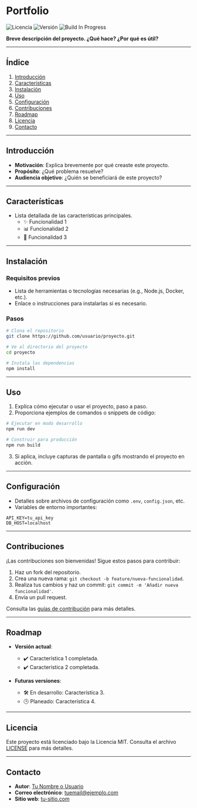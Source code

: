 # **Portfolio**

![Licencia](https://img.shields.io/badge/license-MIT-blue.svg) ![Versión](https://img.shields.io/badge/version-1.0.0-green)
![Build In Progress](https://img.shields.io/badge/build-In%20Progress-blue)



**Breve descripción del proyecto. ¿Qué hace? ¿Por qué es útil?**

---

## **Índice**

1. [Introducción](#introducción)  
2. [Características](#características)  
3. [Instalación](#instalación)  
4. [Uso](#uso)  
5. [Configuración](#configuración)  
6. [Contribuciones](#contribuciones)  
7. [Roadmap](#roadmap)  
8. [Licencia](#licencia)  
9. [Contacto](#contacto)  

---

## **Introducción**

- **Motivación**: Explica brevemente por qué creaste este proyecto.  
- **Propósito**: ¿Qué problema resuelve?  
- **Audiencia objetivo**: ¿Quién se beneficiará de este proyecto?  

---

## **Características**

- Lista detallada de las características principales.  
  - ✨ Funcionalidad 1  
  - 📊 Funcionalidad 2  
  - 🚀 Funcionalidad 3  

---

## **Instalación**

### Requisitos previos

- Lista de herramientas o tecnologías necesarias (e.g., Node.js, Docker, etc.).  
- Enlace o instrucciones para instalarlas si es necesario.  

### Pasos

```bash
# Clona el repositorio
git clone https://github.com/usuario/proyecto.git

# Ve al directorio del proyecto
cd proyecto

# Instala las dependencias
npm install
```

---

## **Uso**

1. Explica cómo ejecutar o usar el proyecto, paso a paso.  
2. Proporciona ejemplos de comandos o snippets de código:

```bash
# Ejecutar en modo desarrollo
npm run dev

# Construir para producción
npm run build
```

3. Si aplica, incluye capturas de pantalla o gifs mostrando el proyecto en acción.

---

## **Configuración**

- Detalles sobre archivos de configuración como `.env`, `config.json`, etc.  
- Variables de entorno importantes:

```env
API_KEY=tu_api_key
DB_HOST=localhost
```

---

## **Contribuciones**

¡Las contribuciones son bienvenidas! Sigue estos pasos para contribuir:  

1. Haz un fork del repositorio.  
2. Crea una nueva rama: `git checkout -b feature/nueva-funcionalidad`.  
3. Realiza tus cambios y haz un commit: `git commit -m 'Añadir nueva funcionalidad'`.  
4. Envía un pull request.

Consulta las [guías de contribución](CONTRIBUTING.md) para más detalles.

---

## **Roadmap**

- **Versión actual**:  
  - ✔️ Característica 1 completada.  
  - ✔️ Característica 2 completada.  

- **Futuras versiones**:  
  - 🛠️ En desarrollo: Característica 3.  
  - 🕒 Planeado: Característica 4.  

---

## **Licencia**

Este proyecto está licenciado bajo la Licencia MIT. Consulta el archivo [LICENSE](LICENSE) para más detalles.

---

## **Contacto**

- **Autor**: [Tu Nombre o Usuario](https://github.com/usuario)  
- **Correo electrónico**: tuemail@ejemplo.com  
- **Sitio web**: [tu-sitio.com](https://tu-sitio.com)  
